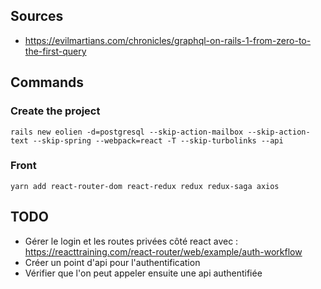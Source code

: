 ## Sources

- https://evilmartians.com/chronicles/graphql-on-rails-1-from-zero-to-the-first-query

## Commands

### Create the project

```
rails new eolien -d=postgresql --skip-action-mailbox --skip-action-text --skip-spring --webpack=react -T --skip-turbolinks --api
```

### Front

```
yarn add react-router-dom react-redux redux redux-saga axios
```

## TODO

- Gérer le login et les routes privées côté react avec : https://reacttraining.com/react-router/web/example/auth-workflow
- Créer un point d'api pour l'authentification
- Vérifier que l'on peut appeler ensuite une api authentifiée